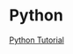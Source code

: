 # Python

[Python Tutorial](https://johannesloetzsch.github.io/python-tutorial/getting_started.html)
